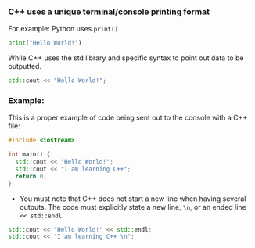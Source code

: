 ### C++ uses a unique terminal/console printing format

For example: Python uses `print()`
```python
print("Hello World!")
```


While C++ uses the std library and specific syntax to point out data to be outputted.
```C++
std::cout << "Hello World!";
```


### Example:

This is a proper example of code being sent out to the console with a C++ file:
```c++
#include <iostream>

int main() {
  std::cout << "Hello World!";
  std::cout << "I am learning C++";
  return 0;
}
```


- You must note that C++ does not start a new line when having several outputs. The code must explicitly state a new line, `\n`, or an ended line `<< std::endl`.
```C++
std::cout << "Hello World!" << std::endl;
std::cout << "I am learning C++ \n";
```